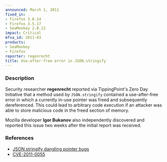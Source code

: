 ```yaml
---
announced: March 1, 2011
fixed_in:
- Firefox 3.6.14
- Firefox 3.5.17
- SeaMonkey 2.0.12
impact: Critical
mfsa_id: 2011-03
products:
- SeaMonkey
- Firefox
reporter: regenrecht
title: Use-after-free error in JSON.stringify
---
```


<h3>Description</h3>

<p>Security researcher <strong>regenrecht</strong> reported via
TippingPoint's Zero Day Initiative that a method used
by <code>JSON.stringify</code> contained a use-after-free error in
which a currently in-use pointer was freed and subsequently
dereferenced.  This could lead to arbitrary code execution if an
attacker was able to store malicious code in the freed section of
memory.</p>

<p>Mozilla developer <strong>Igor Bukanov</strong> also independently
discovered and reported this issue two weeks after the initial
report was received.</p>

<h3>References</h3>

<ul>
  <li><a href="https://bugzilla.mozilla.org/buglist.cgi?bug_id=616009,619255">JSON.stringify dangling pointer bugs</a></li>
  <li><a class="ex-ref" href="http://cve.mitre.org/cgi-bin/cvename.cgi?name=CVE-2011-0055">CVE-2011-0055</a></li>
</ul>




